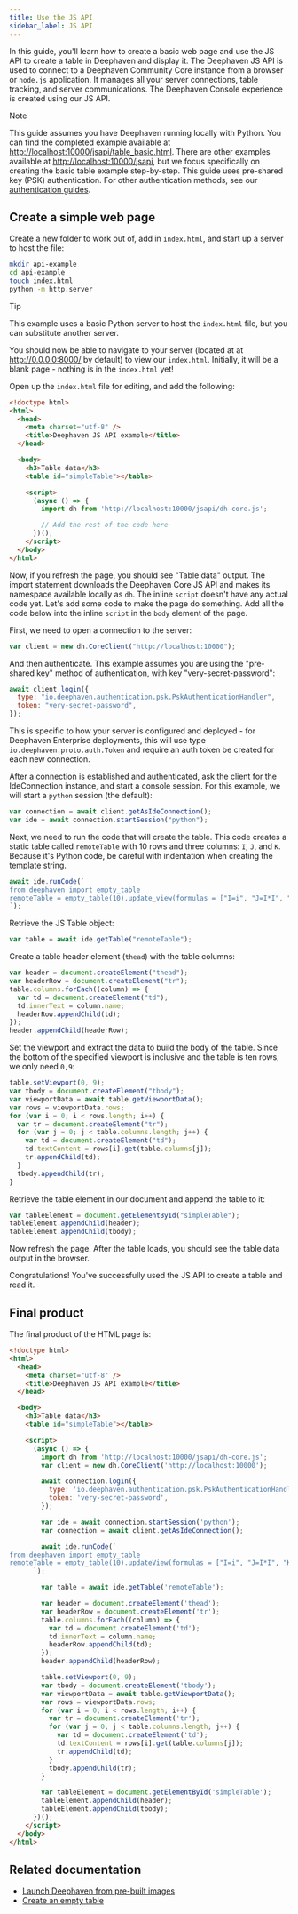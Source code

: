 ```yaml
---
title: Use the JS API
sidebar_label: JS API
---
```


In this guide, you'll learn how to create a basic web page and use the JS API to create a table in Deephaven and display it. The Deephaven JS API is used to connect to a Deephaven Community Core instance from a browser or `node.js` application. It manages all your server connections, table tracking, and server communications. The Deephaven Console experience is created using our JS API.

> [!NOTE]
> This guide assumes you have Deephaven running locally with Python. You can find the completed example available at [http://localhost:10000/jsapi/table_basic.html](http://localhost:10000/jsapi/table_basic.html). There are other examples available at [http://localhost:10000/jsapi](http://localhost:10000/jsapi), but we focus specifically on creating the basic table example step-by-step. This guide uses pre-shared key (PSK) authentication. For other authentication methods, see our [authentication guides](./authentication/auth-anon.md).

## Create a simple web page

Create a new folder to work out of, add in `index.html`, and start up a server to host the file:

```sh
mkdir api-example
cd api-example
touch index.html
python -m http.server
```

> [!TIP]
> This example uses a basic Python server to host the `index.html` file, but you can substitute another server.

You should now be able to navigate to your server (located at at http://0.0.0.0:8000/ by default) to view our `index.html`. Initially, it will be a blank page - nothing is in the `index.html` yet!

Open up the `index.html` file for editing, and add the following:

```html
<!doctype html>
<html>
  <head>
    <meta charset="utf-8" />
    <title>Deephaven JS API example</title>
  </head>

  <body>
    <h3>Table data</h3>
    <table id="simpleTable"></table>

    <script>
      (async () => {
        import dh from 'http://localhost:10000/jsapi/dh-core.js';

        // Add the rest of the code here
      })();
    </script>
  </body>
</html>
```

Now, if you refresh the page, you should see "Table data" output. The import statement downloads the Deephaven Core JS API and makes its namespace available locally as `dh`. The inline `script` doesn't have any actual code yet. Let's add some code to make the page do something. Add all the code below into the inline `script` in the `body` element of the page.

First, we need to open a connection to the server:

```javascript
var client = new dh.CoreClient("http://localhost:10000");
```

And then authenticate. This example assumes you are using the "pre-shared key" method of authentication, with key "very-secret-password":

```javascript
await client.login({
  type: "io.deephaven.authentication.psk.PskAuthenticationHandler",
  token: "very-secret-password",
});
```

This is specific to how your server is configured and deployed - for Deephaven Enterprise deployments, this will use type `io.deephaven.proto.auth.Token` and require an auth token be created for each new connection.

After a connection is established and authenticated, ask the client for the IdeConnection instance, and start a console session. For this example, we will start a `python` session (the default):

```javascript
var connection = await client.getAsIdeConnection();
var ide = await connection.startSession("python");
```

Next, we need to run the code that will create the table. This code creates a static table called `remoteTable` with 10 rows and three columns: `I`, `J`, and `K`. Because it's Python code, be careful with indentation when creating the template string.

```javascript
await ide.runCode(`
from deephaven import empty_table
remoteTable = empty_table(10).update_view(formulas = ["I=i", "J=I*I", "K=i%2==0?\`Hello\`:\`World\`"])
`);
```

Retrieve the JS Table object:

```javascript
var table = await ide.getTable("remoteTable");
```

Create a table header element (`thead`) with the table columns:

```javascript
var header = document.createElement("thead");
var headerRow = document.createElement("tr");
table.columns.forEach((column) => {
  var td = document.createElement("td");
  td.innerText = column.name;
  headerRow.appendChild(td);
});
header.appendChild(headerRow);
```

Set the viewport and extract the data to build the body of the table. Since the bottom of the specified viewport is inclusive and the table is ten rows, we only need `0,9`:

```javascript
table.setViewport(0, 9);
var tbody = document.createElement("tbody");
var viewportData = await table.getViewportData();
var rows = viewportData.rows;
for (var i = 0; i < rows.length; i++) {
  var tr = document.createElement("tr");
  for (var j = 0; j < table.columns.length; j++) {
    var td = document.createElement("td");
    td.textContent = rows[i].get(table.columns[j]);
    tr.appendChild(td);
  }
  tbody.appendChild(tr);
}
```

Retrieve the table element in our document and append the table to it:

```javascript
var tableElement = document.getElementById("simpleTable");
tableElement.appendChild(header);
tableElement.appendChild(tbody);
```

Now refresh the page. After the table loads, you should see the table data output in the browser.

Congratulations! You've successfully used the JS API to create a table and read it.

## Final product

The final product of the HTML page is:

```html
<!doctype html>
<html>
  <head>
    <meta charset="utf-8" />
    <title>Deephaven JS API example</title>
  </head>

  <body>
    <h3>Table data</h3>
    <table id="simpleTable"></table>

    <script>
      (async () => {
        import dh from 'http://localhost:10000/jsapi/dh-core.js';
        var client = new dh.CoreClient('http://localhost:10000');

        await connection.login({
          type: 'io.deephaven.authentication.psk.PskAuthenticationHandler',
          token: 'very-secret-password',
        });

        var ide = await connection.startSession('python');
        var connection = await client.getAsIdeConnection();

        await ide.runCode(`
from deephaven import empty_table
remoteTable = empty_table(10).updateView(formulas = ["I=i", "J=I*I", "K=i%2==0?\`Hello\`:\`World\`"])
      `);

        var table = await ide.getTable('remoteTable');

        var header = document.createElement('thead');
        var headerRow = document.createElement('tr');
        table.columns.forEach((column) => {
          var td = document.createElement('td');
          td.innerText = column.name;
          headerRow.appendChild(td);
        });
        header.appendChild(headerRow);

        table.setViewport(0, 9);
        var tbody = document.createElement('tbody');
        var viewportData = await table.getViewportData();
        var rows = viewportData.rows;
        for (var i = 0; i < rows.length; i++) {
          var tr = document.createElement('tr');
          for (var j = 0; j < table.columns.length; j++) {
            var td = document.createElement('td');
            td.textContent = rows[i].get(table.columns[j]);
            tr.appendChild(td);
          }
          tbody.appendChild(tr);
        }

        var tableElement = document.getElementById('simpleTable');
        tableElement.appendChild(header);
        tableElement.appendChild(tbody);
      })();
    </script>
  </body>
</html>
```

## Related documentation

- [Launch Deephaven from pre-built images](../getting-started/docker-install.md)
- [Create an empty table](./new-and-empty-table.md#empty_table)
